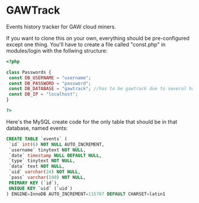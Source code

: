 GAWTrack
========

Events history tracker for GAW cloud miners.

If you want to clone this on your own, everything should be pre-configured except one thing.  You'll have to create a file called "const.php" in modules/login with the follwing structure:

```php
<?php

class Passwords {
 const DB_USERNAME = "username";
 const DB_PASSWORD = "password";
 const DB_DATABASE = "gawtrack"; //has to be gawtrack due to several hardcoded queries.
 const DB_IP = "localhost";
}

?>
```

Here's the MySQL create code for the only table that should be in that database, named events:

```SQL
CREATE TABLE `events` (
 `id` int(6) NOT NULL AUTO_INCREMENT,
 `username` tinytext NOT NULL,
 `date` timestamp NULL DEFAULT NULL,
 `type` tinytext NOT NULL,
 `data` text NOT NULL,
 `uid` varchar(24) NOT NULL,
 `pass` varchar(100) NOT NULL,
 PRIMARY KEY (`id`),
 UNIQUE KEY `uid` (`uid`)
) ENGINE=InnoDB AUTO_INCREMENT=115707 DEFAULT CHARSET=latin1
```

